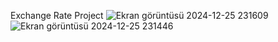 Exchange Rate Project
![Ekran görüntüsü 2024-12-25 231609](https://github.com/user-attachments/assets/d6ed445e-8e1b-4f36-92f1-4d047363515a)
![Ekran görüntüsü 2024-12-25 231446](https://github.com/user-attachments/assets/4e4516e7-1420-4faf-aa09-be5d8ac3ac27)
